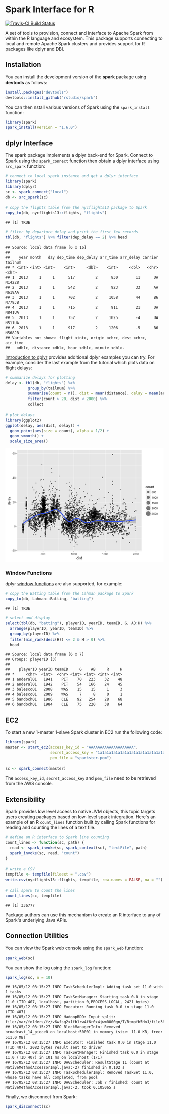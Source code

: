 Spark Interface for R
================

[![Travis-CI Build Status](https://travis-ci.com/rstudio/spark.svg?token=MxiS2SHZy3QzqFf34wQr&branch=master)](https://travis-ci.com/rstudio/spark)

A set of tools to provision, connect and interface to Apache Spark from within the R language and ecosystem. This package supports connecting to local and remote Apache Spark clusters and provides support for R packages like dplyr and DBI.

Installation
------------

You can install the development version of the **spark** package using **devtools** as follows:

``` r
install.packages("devtools")
devtools::install_github("rstudio/spark")
```

You can then nstall various versions of Spark using the `spark_install` function:

``` r
library(spark)
spark_install(version = "1.6.0")
```

dplyr Interface
---------------

The spark package implements a dplyr back-end for Spark. Connect to Spark using the `spark_connect` function then obtain a dplyr interface using `src_spark` function:

``` r
# connect to local spark instance and get a dplyr interface
library(spark)
library(dplyr)
sc <- spark_connect("local")
db <- src_spark(sc)

# copy the flights table from the nycflights13 package to Spark
copy_to(db, nycflights13::flights, "flights")
```

    ## [1] TRUE

``` r
# filter by departure delay and print the first few records
tbl(db, "flights") %>% filter(dep_delay == 2) %>% head
```

    ## Source: local data frame [6 x 16]
    ## 
    ##    year month   day dep_time dep_delay arr_time arr_delay carrier tailnum
    ## * <int> <int> <int>    <int>     <dbl>    <int>     <dbl>   <chr>   <chr>
    ## 1  2013     1     1      517         2      830        11      UA  N14228
    ## 2  2013     1     1      542         2      923        33      AA  N619AA
    ## 3  2013     1     1      702         2     1058        44      B6  N779JB
    ## 4  2013     1     1      715         2      911        21      UA  N841UA
    ## 5  2013     1     1      752         2     1025        -4      UA  N511UA
    ## 6  2013     1     1      917         2     1206        -5      B6  N568JB
    ## Variables not shown: flight <int>, origin <chr>, dest <chr>, air_time
    ##   <dbl>, distance <dbl>, hour <dbl>, minute <dbl>.

[Introduction to dplyr](https://cran.rstudio.com/web/packages/dplyr/vignettes/introduction.html) provides additional dplyr examples you can try. For example, consider the last example from the tutorial which plots data on flight delays:

``` r
# summarize delays for plotting
delay <- tbl(db, "flights") %>% 
          group_by(tailnum) %>%
          summarise(count = n(), dist = mean(distance), delay = mean(arr_delay)) %>%
          filter(count > 20, dist < 2000) %>%
          collect
    
# plot delays
library(ggplot2)
ggplot(delay, aes(dist, delay)) +
  geom_point(aes(size = count), alpha = 1/2) +
  geom_smooth() +
  scale_size_area()
```

![](README_files/figure-markdown_github/unnamed-chunk-4-1.png)

### Window Functions

dplyr [window functions](https://cran.r-project.org/web/packages/dplyr/vignettes/window-functions.html) are also supported, for example:

``` r
# copy the Batting table from the Lahman package to Spark
copy_to(db, Lahman::Batting, "batting")
```

    ## [1] TRUE

``` r
# select and display 
select(tbl(db, "batting"), playerID, yearID, teamID, G, AB:H) %>%
  arrange(playerID, yearID, teamID) %>%
  group_by(playerID) %>%
  filter(min_rank(desc(H)) <= 2 & H > 0) %>%
  head
```

    ## Source: local data frame [6 x 7]
    ## Groups: playerID [3]
    ## 
    ##    playerID yearID teamID     G    AB     R     H
    ## *     <chr>  <int>  <chr> <int> <int> <int> <int>
    ## 1 anderal01   1941    PIT    70   223    32    48
    ## 2 anderal01   1942    PIT    54   166    24    45
    ## 3 balesco01   2008    WAS    15    15     1     3
    ## 4 balesco01   2009    WAS     7     8     0     1
    ## 5 bandoch01   1986    CLE    92   254    28    68
    ## 6 bandoch01   1984    CLE    75   220    38    64

EC2
---

To start a new 1-master 1-slave Spark cluster in EC2 run the following code:

``` r
library(spark)
master <- start_ec2(access_key_id = "AAAAAAAAAAAAAAAAAAAA",
                    secret_access_key = "1a1a1a1a1a1a1a1a1a1a1a1a1a1a1a1a1a1a1a1",
                    pem_file = "sparkster.pem")
          
sc <- spark_connect(master)
```

The `access_key_id`, `secret_access_key` and `pem_file` need to be retrieved from the AWS console.

Extensibility
-------------

Spark provides low level access to native JVM objects, this topic targets users creating packages based on low-level spark integration. Here's an example of an R `count_lines` function built by calling Spark functions for reading and counting the lines of a text file.

``` r
# define an R interface to Spark line counting
count_lines <- function(sc, path) {
  read <- spark_invoke(sc, spark_context(sc), "textFile", path)
  spark_invoke(sc, read, "count")
}

# write a CSV 
tempfile <- tempfile(fileext = ".csv")
write.csv(nycflights13::flights, tempfile, row.names = FALSE, na = "")

# call spark to count the lines
count_lines(sc, tempfile)
```

    ## [1] 336777

Package authors can use this mechanism to create an R interface to any of Spark's underlying Java APIs.

Connection Utilities
--------------------

You can view the Spark web console using the `spark_web` function:

``` r
spark_web(sc)
```

You can show the log using the `spark_log` function:

``` r
spark_log(sc, n = 10)
```

    ## 16/05/12 08:15:27 INFO TaskSchedulerImpl: Adding task set 11.0 with 1 tasks
    ## 16/05/12 08:15:27 INFO TaskSetManager: Starting task 0.0 in stage 11.0 (TID 407, localhost, partition 0,PROCESS_LOCAL, 2421 bytes)
    ## 16/05/12 08:15:27 INFO Executor: Running task 0.0 in stage 11.0 (TID 407)
    ## 16/05/12 08:15:27 INFO HadoopRDD: Input split: file:/var/folders/fz/v6wfsg2x1fb1rw4f6r0x4jwm0000gn/T/Rtmpfb5HnJ/file3642c28c75b.csv:0+23367180
    ## 16/05/12 08:15:27 INFO BlockManagerInfo: Removed broadcast_14_piece0 on localhost:50001 in memory (size: 11.0 KB, free: 511.0 MB)
    ## 16/05/12 08:15:27 INFO Executor: Finished task 0.0 in stage 11.0 (TID 407). 2082 bytes result sent to driver
    ## 16/05/12 08:15:27 INFO TaskSetManager: Finished task 0.0 in stage 11.0 (TID 407) in 101 ms on localhost (1/1)
    ## 16/05/12 08:15:27 INFO DAGScheduler: ResultStage 11 (count at NativeMethodAccessorImpl.java:-2) finished in 0.102 s
    ## 16/05/12 08:15:27 INFO TaskSchedulerImpl: Removed TaskSet 11.0, whose tasks have all completed, from pool 
    ## 16/05/12 08:15:27 INFO DAGScheduler: Job 7 finished: count at NativeMethodAccessorImpl.java:-2, took 0.105065 s

Finally, we disconnect from Spark:

``` r
spark_disconnect(sc)
```
